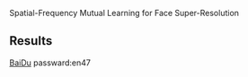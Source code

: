 Spatial-Frequency Mutual Learning for Face Super-Resolution


## Results
 [BaiDu]( https://pan.baidu.com/s/123BQyzubi4C5eDVA87ucDw) passward:en47
